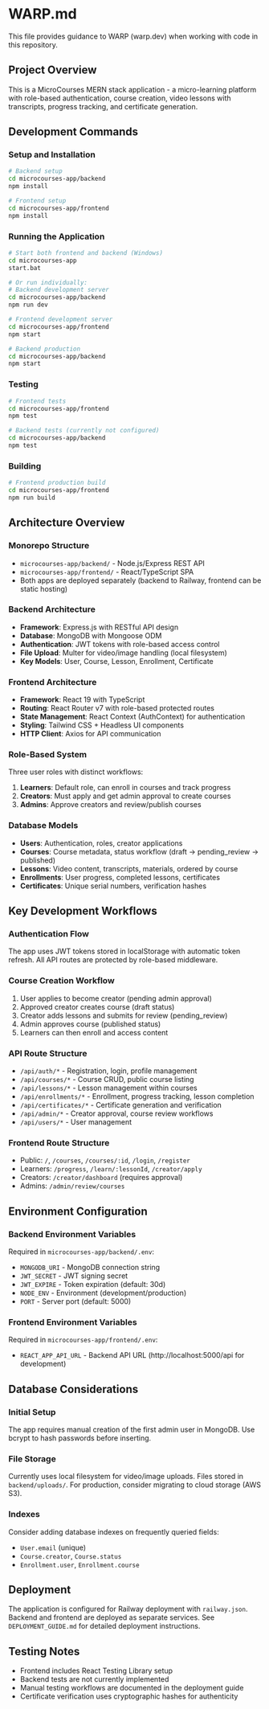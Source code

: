 # WARP.md

This file provides guidance to WARP (warp.dev) when working with code in this repository.

## Project Overview

This is a MicroCourses MERN stack application - a micro-learning platform with role-based authentication, course creation, video lessons with transcripts, progress tracking, and certificate generation.

## Development Commands

### Setup and Installation
```bash
# Backend setup
cd microcourses-app/backend
npm install

# Frontend setup  
cd microcourses-app/frontend
npm install
```

### Running the Application
```bash
# Start both frontend and backend (Windows)
cd microcourses-app
start.bat

# Or run individually:
# Backend development server
cd microcourses-app/backend
npm run dev

# Frontend development server
cd microcourses-app/frontend
npm start

# Backend production
cd microcourses-app/backend
npm start
```

### Testing
```bash
# Frontend tests
cd microcourses-app/frontend
npm test

# Backend tests (currently not configured)
cd microcourses-app/backend
npm test
```

### Building
```bash
# Frontend production build
cd microcourses-app/frontend
npm run build
```

## Architecture Overview

### Monorepo Structure
- `microcourses-app/backend/` - Node.js/Express REST API
- `microcourses-app/frontend/` - React/TypeScript SPA
- Both apps are deployed separately (backend to Railway, frontend can be static hosting)

### Backend Architecture
- **Framework**: Express.js with RESTful API design
- **Database**: MongoDB with Mongoose ODM
- **Authentication**: JWT tokens with role-based access control
- **File Upload**: Multer for video/image handling (local filesystem)
- **Key Models**: User, Course, Lesson, Enrollment, Certificate

### Frontend Architecture  
- **Framework**: React 19 with TypeScript
- **Routing**: React Router v7 with role-based protected routes
- **State Management**: React Context (AuthContext) for authentication
- **Styling**: Tailwind CSS + Headless UI components
- **HTTP Client**: Axios for API communication

### Role-Based System
Three user roles with distinct workflows:
1. **Learners**: Default role, can enroll in courses and track progress
2. **Creators**: Must apply and get admin approval to create courses
3. **Admins**: Approve creators and review/publish courses

### Database Models
- **Users**: Authentication, roles, creator applications
- **Courses**: Course metadata, status workflow (draft → pending_review → published)
- **Lessons**: Video content, transcripts, materials, ordered by course
- **Enrollments**: User progress, completed lessons, certificates
- **Certificates**: Unique serial numbers, verification hashes

## Key Development Workflows

### Authentication Flow
The app uses JWT tokens stored in localStorage with automatic token refresh. All API routes are protected by role-based middleware.

### Course Creation Workflow
1. User applies to become creator (pending admin approval)
2. Approved creator creates course (draft status)
3. Creator adds lessons and submits for review (pending_review)
4. Admin approves course (published status)
5. Learners can then enroll and access content

### API Route Structure
- `/api/auth/*` - Registration, login, profile management  
- `/api/courses/*` - Course CRUD, public course listing
- `/api/lessons/*` - Lesson management within courses
- `/api/enrollments/*` - Enrollment, progress tracking, lesson completion
- `/api/certificates/*` - Certificate generation and verification
- `/api/admin/*` - Creator approval, course review workflows
- `/api/users/*` - User management

### Frontend Route Structure
- Public: `/`, `/courses`, `/courses/:id`, `/login`, `/register`
- Learners: `/progress`, `/learn/:lessonId`, `/creator/apply`
- Creators: `/creator/dashboard` (requires approval)
- Admins: `/admin/review/courses`

## Environment Configuration

### Backend Environment Variables
Required in `microcourses-app/backend/.env`:
- `MONGODB_URI` - MongoDB connection string
- `JWT_SECRET` - JWT signing secret
- `JWT_EXPIRE` - Token expiration (default: 30d)
- `NODE_ENV` - Environment (development/production)
- `PORT` - Server port (default: 5000)

### Frontend Environment Variables  
Required in `microcourses-app/frontend/.env`:
- `REACT_APP_API_URL` - Backend API URL (http://localhost:5000/api for development)

## Database Considerations

### Initial Setup
The app requires manual creation of the first admin user in MongoDB. Use bcrypt to hash passwords before inserting.

### File Storage
Currently uses local filesystem for video/image uploads. Files stored in `backend/uploads/`. For production, consider migrating to cloud storage (AWS S3).

### Indexes
Consider adding database indexes on frequently queried fields:
- `User.email` (unique)
- `Course.creator`, `Course.status`
- `Enrollment.user`, `Enrollment.course`

## Deployment

The application is configured for Railway deployment with `railway.json`. Backend and frontend are deployed as separate services. See `DEPLOYMENT_GUIDE.md` for detailed deployment instructions.

## Testing Notes

- Frontend includes React Testing Library setup
- Backend tests are not currently implemented
- Manual testing workflows are documented in the deployment guide
- Certificate verification uses cryptographic hashes for authenticity